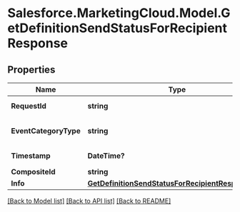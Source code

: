 # Salesforce.MarketingCloud.Model.GetDefinitionSendStatusForRecipientResponse
## Properties

Name | Type | Description | Notes
------------ | ------------- | ------------- | -------------
**RequestId** | **string** | The ID of the request | [optional] 
**EventCategoryType** | **string** | The status of the message | [optional] 
**Timestamp** | **DateTime?** | The date the ... | [optional] 
**CompositeId** | **string** | The Id of ... | [optional] 
**Info** | [**GetDefinitionSendStatusForRecipientResponseInfo**](GetDefinitionSendStatusForRecipientResponseInfo.md) |  | [optional] 

[[Back to Model list]](../README.md#documentation-for-models) [[Back to API list]](../README.md#documentation-for-api-endpoints) [[Back to README]](../README.md)

